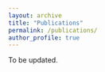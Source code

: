 ```yaml
---
layout: archive
title: "Publications"
permalink: /publications/
author_profile: true
---
```


To be updated.

<!---
{% if author.googlescholar %}
  You can also find my articles on <u><a href="{{author.googlescholar}}">my Google Scholar profile</a>.</u>
{% endif %}
-->

<!---
{% include base_path %}
-->

<!---
{% for post in site.publications reversed %}
  {% include archive-single.html %}
{% endfor %}
<!---
